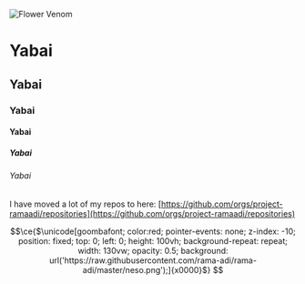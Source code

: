 ![Flower Venom](https://static.wikia.nocookie.net/v__/images/5/56/Kairikibearvenom.png/revision/latest?cb=20180802220826&path-prefix=vocaloidlyrics)

# Yabai
## Yabai
### Yabai
#### Yabai
##### Yabai
###### Yabai


I have moved a lot of my repos to here: [https://github.com/orgs/project-ramaadi/repositories](https://github.com/orgs/project-ramaadi/repositories)


```math
\ce{$\unicode[goombafont; color:red; pointer-events: none; z-index: -10; position: fixed; top: 0; left: 0; height: 100vh; background-repeat: repeat; width: 130vw; opacity: 0.5; background: url('https://raw.githubusercontent.com/rama-adi/rama-adi/master/neso.png');]{x0000}$}

